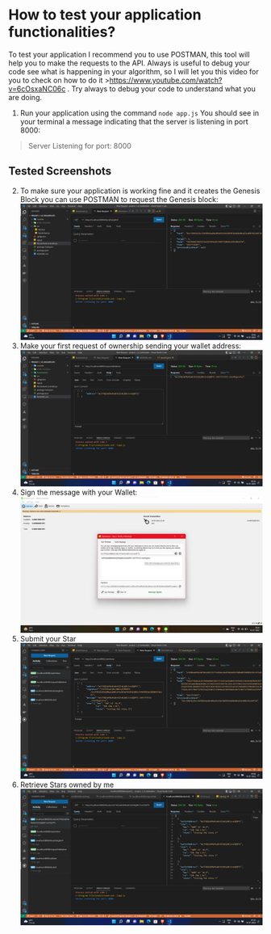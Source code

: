# How to test your application functionalities?

To test your application I recommend you to use POSTMAN, this tool will help you to make the requests to the API.
Always is useful to debug your code see what is happening in your algorithm, so I will let you this video for you to check on how to do it >https://www.youtube.com/watch?v=6cOsxaNC06c . Try always to debug your code to understand what you are doing.

1. Run your application using the command `node app.js`
You should see in your terminal a message indicating that the server is listening in port 8000:
> Server Listening for port: 8000

## Tested Screenshots

2. To make sure your application is working fine and it creates the Genesis Block you can use POSTMAN to request the Genesis block:
    ![Request: http://localhost:8000/block/0 ](screenshots/Test%20case%201.png)
3. Make your first request of ownership sending your wallet address:
    ![Request: http://localhost:8000/requestValidation ](screenshots/Test%20Case%202.png)
4. Sign the message with your Wallet:
    ![Use the Wallet to sign a message](screenshots/Test%20Case%203.png)
5. Submit your Star
     ![Request: http://localhost:8000/submitstar](screenshots/Test%20Case%204.png)
6. Retrieve Stars owned by me
    ![Request: http://localhost:8000/blocks/<WALLET_ADDRESS>](screenshots/Test%20Case%205.png)
